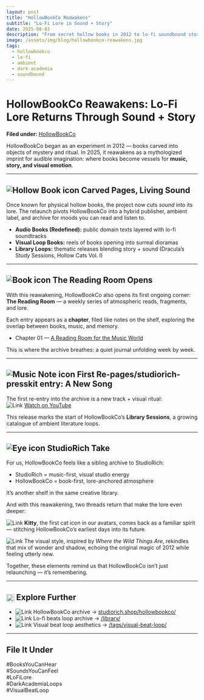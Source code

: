 ```yaml
---
layout: post
title: "HollowBookCo Reawakens"
subtitle: "Lo‑Fi Lore in Sound + Story"
date: 2025-08-03
description: "From secret hollow books in 2012 to lo-fi soundbound stories in 2025 — HollowBookCo is back as StudioRich’s literary-music imprint."
image: /assets/img/blog/hollowbookco-reawakens.jpg
tags:
  - hollowbookco
  - lo-fi
  - ambient
  - dark-academia
  - soundbound
---
```


# HollowBookCo Reawakens: Lo-Fi Lore Returns Through Sound + Story

**Filed under:** [HollowBookCo](https://studiorich.shop/hollowbookco/)

HollowBookCo began as an experiment in 2012 — books carved into objects of mystery and ritual. In 2025, it reawakens as a mythologized imprint for audible imagination: where books become vessels for **music, story, and visual emotion**.

---

## <img src="/assets/ui/hollow-book.svg" alt="Hollow Book icon" class="icon-sm" /> Carved Pages, Living Sound

Once known for physical hollow books, the project now cuts _sound_ into its lore. The relaunch pivots HollowBookCo into a hybrid publisher, ambient label, and archive for moods you can read and listen to.

- **Audio Books (Redefined):** public domain texts layered with lo-fi soundtracks
- **Visual Loop Books:** reels of books opening into surreal dioramas
- **Library Loops:** thematic releases blending story + sound (Dracula’s Study Sessions, Hollow Cats Vol. I)

---

## <img src="/assets/ui/book.svg" alt="Book icon" class="icon-sm" /> The Reading Room Opens

With this reawakening, HollowBookCo also opens its first ongoing corner:  
**The Reading Room** — a weekly series of atmospheric reads, fragments, and lore.

Each entry appears as a **chapter**, filed like notes on the shelf, exploring the overlap between books, music, and memory.

- Chapter 01 — [A Reading Room for the Music World](/reading-room/2025/08/02/chapter-01-reading-room.html)

This is where the archive breathes: a quiet journal unfolding week by week.

---

## <img src="/assets/ui/musicnote.svg" alt="Music Note icon" class="icon-sm" /> First Re-pages/studiorich-presskit entry: A New Song

The first re-entry into the archive is a new track + visual ritual:  
<img src="/assets/ui/youtube.svg" alt="Link" class="icon-sm" /> [Watch on YouTube](https://www.youtube.com/watch?v=5CYCmcvXMlM)

This release marks the start of HollowBookCo’s **Library Sessions**, a growing catalogue of ambient literature loops.

---

## <img src="/assets/ui/eye.svg" alt="Eye icon" class="icon-sm" /> StudioRich Take

For us, HollowBookCo feels like a sibling archive to StudioRich:

- StudioRich = music-first, visual studio energy
- HollowBookCo = book-first, lore-anchored atmosphere

It’s another shelf in the same creative library.

And with this reawakening, two threads return that make the lore even deeper:

<img src="/assets/ui/catpaws.svg" alt="Link" class="icon-sm"> **Kitty**, the first cat icon in our avatars, comes back as a familiar spirit — stitching HollowBookCo’s earliest days into its future.

<img src="/assets/ui/moon.svg" alt="Link" class="icon-sm"> The visual style, inspired by _Where the Wild Things Are_, rekindles that mix of wonder and shadow, echoing the original magic of 2012 while feeling utterly new.

Together, these elements remind us that HollowBookCo isn’t just relaunching — it’s remembering.

---

## <img src="/assets/ui/folder.svg" alt="Folder icon" style="width: 1em; vertical-align: middle; margin: 0px" /> Explore Further

- <img src="/assets/ui/hollow-book.svg" alt="Link" class="icon-sm"> HollowBookCo archive → [studiorich.shop/hollowbookco/](https://studiorich.shop/hollowbookco/)
- <img src="/assets/ui/headphones.svg" alt="Link" class="icon-sm"> Lo-fi beats loop archive → [/library/](/library/)
- <img src="/assets/ui/5-point-rounded-star.svg" alt="Link" class="icon-sm"> Visual beat loop aesthetics → [/tags/visual-beat-loop/](/tags/visual-beat-loop/)

---

## File It Under

#BooksYouCanHear  
#SoundsYouCanFeel  
#LoFiLore  
#DarkAcademiaLoops  
#VisualBeatLoop
